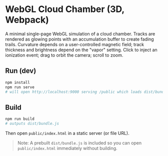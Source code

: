 # WebGL Cloud Chamber (3D, Webpack)

A minimal single-page WebGL simulation of a cloud chamber. Tracks are rendered as glowing points with an accumulation buffer to create fading trails. Curvature depends on a user-controlled magnetic field; track thickness and brightness depend on the "vapor" setting. Click to inject an ionization event; drag to orbit the camera; scroll to zoom.

## Run (dev)

```bash
npm install
npm run serve
# will open http://localhost:9000 serving /public which loads dist/bundle.js
```

## Build

```bash
npm run build
# outputs dist/bundle.js
```

Then open `public/index.html` in a static server (or file URL).

> Note: A prebuilt `dist/bundle.js` is included so you can open `public/index.html` immediately without building.
